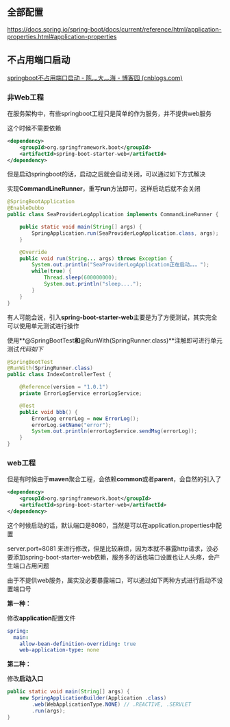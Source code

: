 ## 全部配置

https://docs.spring.io/spring-boot/docs/current/reference/html/application-properties.html#application-properties



## 不占用端口启动

[springboot不占用端口启动 - 陈灬大灬海 - 博客园 (cnblogs.com)](https://www.cnblogs.com/chywx/p/11234527.html)

### 非Web工程

在服务架构中，有些springboot工程只是简单的作为服务，并不提供web服务

这个时候不需要依赖

```xml
<dependency>
    <groupId>org.springframework.boot</groupId>
    <artifactId>spring-boot-starter-web</artifactId>
</dependency>
```

但是启动springboot的话，启动之后就会自动关闭，可以通过如下方式解决

实现**CommandLineRunner**，重写**run**方法即可，这样启动后就不会关闭

```java
@SpringBootApplication
@EnableDubbo
public class SeaProviderLogApplication implements CommandLineRunner {

    public static void main(String[] args) {
        SpringApplication.run(SeaProviderLogApplication.class, args);
    }

    @Override
    public void run(String... args) throws Exception {
        System.out.println("SeaProviderLogApplication正在启动。。。");
        while(true) {
            Thread.sleep(600000000);
            System.out.println("sleep....");
        }
    }
}
```

有人可能会说，引入**spring-boot-starter-web**主要是为了方便测试，其实完全可以使用单元测试进行操作

使用**@SpringBootTest**和**@RunWith(SpringRunner.class)**注解即可进行单元测试*代码如下*

```java
@SpringBootTest
@RunWith(SpringRunner.class)
public class IndexControllerTest {

    @Reference(version = "1.0.1")
    private ErrorLogService errorLogService;

    @Test
    public void bbb() {
        ErrorLog errorLog = new ErrorLog();
        errorLog.setName("error");
        System.out.println(errorLogService.sendMsg(errorLog));
    }
}
```

### web工程

 但是有时候由于**maven**聚合工程，会依赖**common**或者**parent**，会自然的引入了

```xml
<dependency>
    <groupId>org.springframework.boot</groupId>
    <artifactId>spring-boot-starter-web</artifactId>
</dependency>
```

 这个时候启动的话，默认端口是8080，当然是可以在application.properties中配置

server.port=8081 来进行修改，但是比较麻烦，因为本就不暴露http请求，没必要添加spring-boot-starter-web依赖，服务多的话也端口设置也让人头疼，会产生端口占用问题

由于不提供web服务，属实没必要暴露端口，可以通过如下两种方式进行启动不设置端口号

**第一种：**

修改**application**配置文件

```yaml
spring:
  main:
    allow-bean-definition-overriding: true
    web-application-type: none
```

**第二种：**

修改**启动入口**

```java
public static void main(String[] args) {
    new SpringApplicationBuilder(Application .class)
        .web(WebApplicationType.NONE) // .REACTIVE, .SERVLET
        .run(args);
}
```

